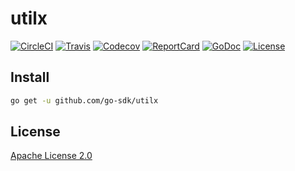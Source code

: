# utilx

[![CircleCI](https://img.shields.io/circleci/build/github/go-sdk/utilx)](https://circleci.com/gh/go-sdk/utilx)
[![Travis](https://img.shields.io/travis/go-sdk/utilx)](https://travis-ci.org/go-sdk/utilx)
[![Codecov](https://codecov.io/gh/go-sdk/utilx/branch/master/graph/badge.svg)](https://codecov.io/gh/go-sdk/utilx)
[![ReportCard](https://goreportcard.com/badge/github.com/go-sdk/utilx)](https://goreportcard.com/report/github.com/go-sdk/utilx)
[![GoDoc](https://godoc.org/github.com/go-sdk/utilx?status.svg)](https://godoc.org/github.com/go-sdk/utilx)
[![License](https://img.shields.io/badge/license-Apache%20License%202.0-blue)](./LICENSE)

## Install

```bash
go get -u github.com/go-sdk/utilx
```

## License

[Apache License 2.0](./LICENSE)
